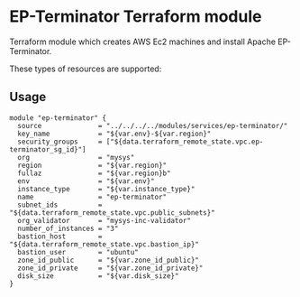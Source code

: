 EP-Terminator Terraform module
========================

Terraform module which creates AWS Ec2 machines and install Apache EP-Terminator.

These types of resources are supported:


Usage
-----

```
module "ep-terminator" {
  source              = "../../../../modules/services/ep-terminator/"
  key_name            = "${var.env}-${var.region}"
  security_groups     = ["${data.terraform_remote_state.vpc.ep-terminator_sg_id}"]
  org                 = "mysys"
  region              = "${var.region}"
  fullaz              = "${var.region}b"
  env                 = "${var.env}"
  instance_type       = "${var.instance_type}"
  name                = "ep-terminator"
  subnet_ids          = "${data.terraform_remote_state.vpc.public_subnets}"
  org_validator       = "mysys-inc-validator"
  number_of_instances = "3"
  bastion_host        = "${data.terraform_remote_state.vpc.bastion_ip}"
  bastion_user        = "ubuntu"
  zone_id_public      = "${var.zone_id_public}"
  zone_id_private     = "${var.zone_id_private}"
  disk_size           = "${var.disk_size}"
}
```
